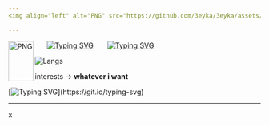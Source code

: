 ```yaml
---
<img align="left" alt="PNG" src="https://github.com/3eyka/3eyka/assets/71324677/bb62d369-14e7-461b-a594-9d8ad9d41493" width="300px" margin="1000px"/>

---
```


 <img align="left" alt="PNG" src="https://media.tenor.com/t9P8GrlgPzEAAAAi/jemil.gif" height="80px" width="50px"/>&nbsp;&nbsp;&nbsp;&nbsp;&nbsp;&nbsp;[![Typing SVG](https://readme-typing-svg.herokuapp.com?font=DotGothic16&size=24&duration=50&pause=250&color=777BFF&random=false&width=435&lines=3+e+y+k+a)](https://git.io/typing-svg)
 &nbsp;&nbsp;&nbsp;&nbsp;&nbsp;&nbsp;[![Typing SVG](https://readme-typing-svg.herokuapp.com?font=Rock+Salt&duration=50&pause=10&color=00E4FF18&random=false&width=435&lines=ahahahaha;6;9;420;elation;nah+i'd+win;SIGSEGV;XD;jk;LMAO)](https://git.io/typing-svg)


![Langs](https://img.shields.io/badge/-Py%20%7C%20Go%20%7C%20C%20%7C%20C%23-%230079C1?style=for-the-badge&color=ffffff&logo=educative&logoColor=777BFF)

interests -> **whatever i want**

[![Typing SVG](https://readme-typing-svg.herokuapp.com?font=Fira+Code&size=1&pause=1000&color=36BCF700&random=false&width=1&height=70&lines=.)](https://git.io/typing-svg)


---
x
